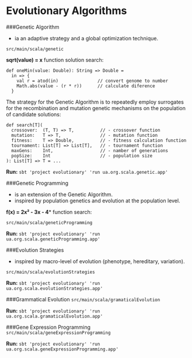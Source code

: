 Evolutionary Algorithms
=================================

###Genetic Algorithm
+ ia an adaptive strategy and a global optimization technique.

`src/main/scala/genetic`

**sqrt(value) = x** function solution search:

    def oneMin(value: Double): String => Double =
      in => {
        val r = atod(in)               // convert genome to number
        Math.abs(value - (r * r))      // calculate diference
      }

The strategy for the Genetic Algorithm is to repeatedly employ surrogates for the recombination and mutation genetic mechanisms on the population of candidate solutions:

    def search[T](
      crossover:  (T, T) => T,          // - crossover function
      mutation:   T => T,               // - mutation function
      fitness:    T => Double,          // - fitness calculation function
      tournament: List[T] => List[T],   // - tournament function
      maxGens:    Int,                  // - namber of generations
      popSize:    Int                   // - population size
    ): List[T] => T = ...

**Run:**
`sbt 'project evolutionary' 'run ua.org.scala.genetic.app'`

###Genetic Programming
+ is an extension of the Genetic Algorithm.
+ inspired by population genetics and evolution at the population level.

**f(x) = 2x² - 3x - 4*** function search:


`src/main/scala/geneticProgramming`

**Run:**
`sbt 'project evolutionary' 'run ua.org.scala.geneticProgramming.app'`

###Evolution Strategies
+ inspired by macro-level of evolution (phenotype, hereditary, variation).

`src/main/scala/evolutionStrategies`

**Run:**
`sbt 'project evolutionary' 'run ua.org.scala.evolutionStrategies.app'`

###Grammatical Evolution
`src/main/scala/gramaticalEvolution`

**Run:**
`sbt 'project evolutionary' 'run ua.org.scala.gramaticalEvolution.app'`


###Gene Expression Programming
`src/main/scala/geneExpressionProgramming`

**Run:**
`sbt 'project evolutionary' 'run ua.org.scala.geneExpressionProgramming.app'`
